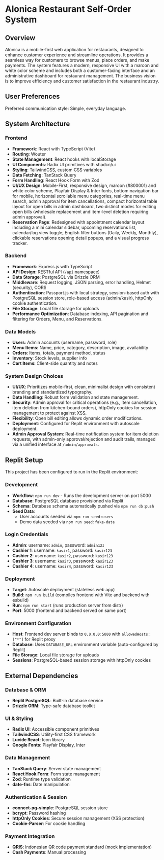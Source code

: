 # Alonica Restaurant Self-Order System

## Overview
Alonica is a mobile-first web application for restaurants, designed to enhance customer experience and streamline operations. It provides a seamless way for customers to browse menus, place orders, and make payments. The system features a modern, responsive UI with a maroon and white color scheme and includes both a customer-facing interface and an administrative dashboard for restaurant management. The business vision is to improve efficiency and customer satisfaction in the restaurant industry.

## User Preferences
Preferred communication style: Simple, everyday language.

## System Architecture

### Frontend
- **Framework**: React with TypeScript (Vite)
- **Routing**: Wouter
- **State Management**: React hooks with localStorage
- **UI Components**: Radix UI primitives with shadcn/ui
- **Styling**: TailwindCSS, custom CSS variables
- **Data Fetching**: TanStack Query
- **Form Handling**: React Hook Form with Zod
- **UI/UX Design**: Mobile-First, responsive design, maroon (#800001) and white color scheme, Playfair Display & Inter fonts, bottom navigation bar for mobile, horizontal scrollable menu categories, real-time menu search, admin approval for item cancellations, compact horizontal table layout for open bills in admin dashboard, two distinct modes for editing open bills (wholesale replacement and item-level deletion requiring admin approval).
- **Reservation Page**: Redesigned with appointment calendar layout including a mini calendar sidebar, upcoming reservations list, calendar/log view toggle, English filter buttons (Daily, Weekly, Monthly), clickable reservations opening detail popups, and a visual progress tracker.

### Backend
- **Framework**: Express.js with TypeScript
- **API Design**: RESTful API (`/api` namespace)
- **Data Storage**: PostgreSQL via Drizzle ORM
- **Middleware**: Request logging, JSON parsing, error handling, Helmet (security), CORS
- **Authentication**: Passport.js with local strategy, session-based auth with PostgreSQL session store, role-based access (admin/kasir), httpOnly cookie authentication.
- **File Storage**: Local file storage for uploads
- **Performance Optimization**: Database indexing, API pagination and filtering for Orders, Menu, and Reservations.

### Data Models
- **Users**: Admin accounts (username, password, role)
- **Menu Items**: Name, price, category, description, image, availability
- **Orders**: Items, totals, payment method, status
- **Inventory**: Stock levels, supplier info
- **Cart Items**: Client-side quantity and notes

### System Design Choices
- **UI/UX**: Prioritizes mobile-first, clean, minimalist design with consistent branding and standardized typography.
- **Data Handling**: Robust form validation and state management.
- **Security**: Admin approval for critical operations (e.g., item cancellation, item deletion from kitchen-bound orders), httpOnly cookies for session management to protect against XSS.
- **Flexibility**: Open bill editing allows dynamic order modifications.
- **Deployment**: Configured for Replit environment with autoscale deployment.
- **Admin Approval System**: Real-time notification system for item deletion requests, with admin-only approval/rejection and audit trails, managed via a unified interface at `/admin/approvals`.

## Replit Setup

This project has been configured to run in the Replit environment:

### Development
- **Workflow**: `npm run dev` - Runs the development server on port 5000
- **Database**: PostgreSQL database provisioned via Replit
- **Schema**: Database schema automatically pushed via `npm run db:push`
- **Seed Data**: 
  - User accounts seeded via `npm run seed:users`
  - Demo data seeded via `npm run seed:fake-data`

### Login Credentials
- **Admin**: username: `admin`, password: `admin123`
- **Cashier 1**: username: `kasir1`, password: `kasir123`
- **Cashier 2**: username: `kasir2`, password: `kasir123`
- **Cashier 3**: username: `kasir3`, password: `kasir123`
- **Cashier 4**: username: `kasir4`, password: `kasir123`

### Deployment
- **Target**: Autoscale deployment (stateless web app)
- **Build**: `npm run build` (compiles frontend with Vite and backend with esbuild)
- **Run**: `npm run start` (runs production server from dist/)
- **Port**: 5000 (frontend and backend served on same port)

### Environment Configuration
- **Host**: Frontend dev server binds to `0.0.0.0:5000` with `allowedHosts: ["*"]` for Replit proxy
- **Database**: Uses `DATABASE_URL` environment variable (auto-configured by Replit)
- **File Storage**: Local file storage for uploads
- **Sessions**: PostgreSQL-based session storage with httpOnly cookies

## External Dependencies

### Database & ORM
- **Replit PostgreSQL**: Built-in database service
- **Drizzle ORM**: Type-safe database toolkit

### UI & Styling
- **Radix UI**: Accessible component primitives
- **TailwindCSS**: Utility-first CSS framework
- **Lucide React**: Icon library
- **Google Fonts**: Playfair Display, Inter

### Data Management
- **TanStack Query**: Server state management
- **React Hook Form**: Form state management
- **Zod**: Runtime type validation
- **date-fns**: Date manipulation

### Authentication & Session
- **connect-pg-simple**: PostgreSQL session store
- **bcrypt**: Password hashing
- **httpOnly Cookies**: Secure session management (XSS protection)
- **Cookie-Parser**: For cookie handling

### Payment Integration
- **QRIS**: Indonesian QR code payment standard (mock implementation)
- **Cash Payments**: Manual processing